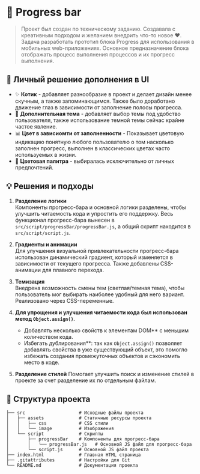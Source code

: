 # 📘 Progress bar


> Проект был создан по техническому заданию. Создавала с креативным подходом и желанием внедрить что-то новое ❤️. 
> Задача разработать прототип блока Progress для использования в мобильных web-приложениях. Основное предназначение блока отображать процесс выполнения процессов и их прогресс выполнения.

## 🚀 Личный решение дополнения в UI

- ✨ **Котик** - добавляет разнообразие в проект и делает дизайн менее скучным, а также запоминающимся. Также было доработано движение глаз в зависимости от заполнение полосы прогресса.
- 🔧 **Дополнительная тема** - добавляет выбор темы под удобство пользователя, также использование темной темы сейчас крайне частое явление.
- 📊 **Цвет в зависиомти от заполненности** - Показывает цветовую индикацию понятную любого пользователю о том насколько заполнен прогресс, выполнен в классических цветах часто используемых в жизни.
- 🎨 **Цветовая палитра** - выбиралась исключительно от личных предпочтений.


## 💡 Решения и подходы

1. **Разделение логики**  
   Компоненты прогресс-бара и основной логики разделены, чтобы улучшить читаемость кода и упростить его поддержку. Весь функционал прогресс-бара вынесен в `src/script/progressBar/progressBar.js`, а общий скрипт находится в `src/script/script.js`.


2. **Градиенты и анимации**  
   Для улучшения визуальной привлекательности прогресс-бара использован динамический градиент, который изменяется в зависимости от текущего прогресса. Также добавлены CSS-анимации для плавного перехода.

3. **Темизация**  
   Внедрена возможность смены тем (светлая/темная тема), чтобы пользователь мог выбирать наиболее удобный для него вариант. Реализовано через CSS-переменные.

4. **Для упрощения и улучшения читаемости кода был использован метод `Object.assign()`**.
    - Добавлять несколько свойств к элементам DOM** с меньшим количеством кода.
    - Избегать дублирования**: так как `Object.assign()` позволяет добавлять свойства в уже существующий объект, это помогло избежать создания промежуточных объектов и сэкономить место в коде.

5. **Разделение стилей**
    Помогает улучшить поиск и изменение стилей в проекте за счет разделение их по отдельным файлам.



## 📁 Структура проекта

```plaintext
├── src                    # Исходные файлы проекта
│   ├── assets             # Статичные ресурсы проекта
│   │   ├── css            # CSS стили
│   │   └── image          # Изображения
│   └── script             # Скрипты
│       ├── progressBar    # Компоненты для прогресс-бара
│       │   └── progressBar.js   # Основной JS файл для прогресс-бара
│       └── script.js      # Основной JS файл проекта
├── index.html             # Главная HTML страница
├── .gitattributes         # Настройки для Git
└── README.md              # Документация проекта
